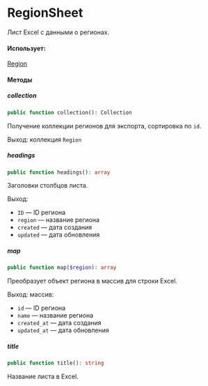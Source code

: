 # RegionSheet

Лист Excel с данными о регионах.

#### Использует:

[Region](/app/Models/Cities/Region.md)

#### Методы

##### collection

```php
public function collection(): Collection
```

Получение коллекции регионов для экспорта, сортировка по `id`.

Выход: коллекция `Region`

##### headings

```php
public function headings(): array
```

Заголовки столбцов листа.

Выход:

* `ID` — ID региона
* `region` — название региона
* `created` — дата создания
* `updated` — дата обновления


##### map

```php
public function map($region): array
```

Преобразует объект региона в массив для строки Excel.

Выход: массив:

* `id` — ID региона
* `name` — название региона
* `created_at` — дата создания
* `updated_at` — дата обновления

##### title

```php
public function title(): string
```

Название листа в Excel.

